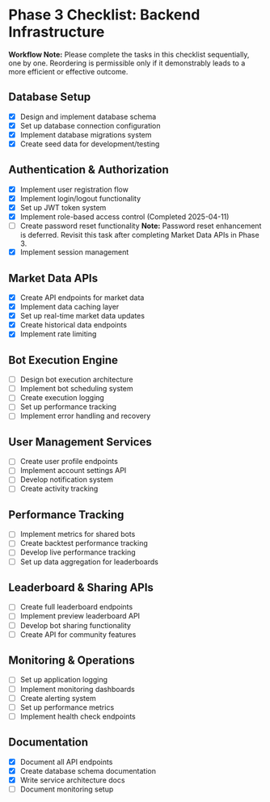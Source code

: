 
# Phase 3 Checklist: Backend Infrastructure

**Workflow Note:** Please complete the tasks in this checklist sequentially, one by one. Reordering is permissible only if it demonstrably leads to a more efficient or effective outcome.

## Database Setup
- [x] Design and implement database schema
- [x] Set up database connection configuration
- [x] Implement database migrations system
- [x] Create seed data for development/testing

## Authentication & Authorization
- [x] Implement user registration flow
- [x] Implement login/logout functionality
- [x] Set up JWT token system
- [x] Implement role-based access control (Completed 2025-04-11)
- [ ] Create password reset functionality
**Note:** Password reset enhancement is deferred. Revisit this task after completing Market Data APIs in Phase 3.
- [x] Implement session management

## Market Data APIs
- [x] Create API endpoints for market data
- [x] Implement data caching layer
- [x] Set up real-time market data updates
- [x] Create historical data endpoints
- [x] Implement rate limiting

## Bot Execution Engine
- [ ] Design bot execution architecture
- [ ] Implement bot scheduling system
- [ ] Create execution logging
- [ ] Set up performance tracking
- [ ] Implement error handling and recovery

## User Management Services
- [ ] Create user profile endpoints
- [ ] Implement account settings API
- [ ] Develop notification system
- [ ] Create activity tracking

## Performance Tracking
- [ ] Implement metrics for shared bots
- [ ] Create backtest performance tracking
- [ ] Develop live performance tracking
- [ ] Set up data aggregation for leaderboards

## Leaderboard & Sharing APIs
- [ ] Create full leaderboard endpoints
- [ ] Implement preview leaderboard API
- [ ] Develop bot sharing functionality
- [ ] Create API for community features

## Monitoring & Operations
- [ ] Set up application logging
- [ ] Implement monitoring dashboards
- [ ] Create alerting system
- [ ] Set up performance metrics
- [ ] Implement health check endpoints

## Documentation
- [x] Document all API endpoints
- [x] Create database schema documentation
- [x] Write service architecture docs
- [ ] Document monitoring setup
